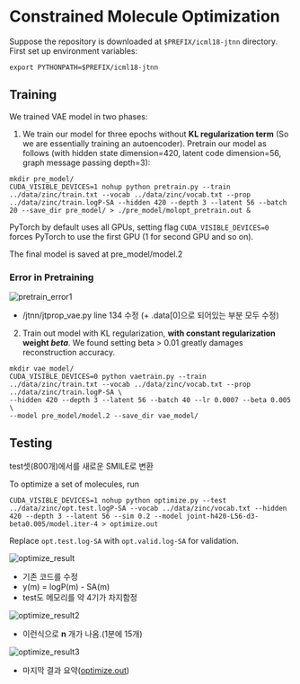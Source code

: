 # Constrained Molecule Optimization
Suppose the repository is downloaded at `$PREFIX/icml18-jtnn` directory. First set up environment variables:
```
export PYTHONPATH=$PREFIX/icml18-jtnn
```

## Training
We trained VAE model in two phases:
1. We train our model for three epochs without **KL regularization term** (So we are essentially training an autoencoder).
Pretrain our model as follows (with hidden state dimension=420, latent code dimension=56, graph message passing depth=3):
```
mkdir pre_model/
CUDA_VISIBLE_DEVICES=1 nohup python pretrain.py --train ../data/zinc/train.txt --vocab ../data/zinc/vocab.txt --prop ../data/zinc/train.logP-SA --hidden 420 --depth 3 --latent 56 --batch 20 --save_dir pre_model/ > ./pre_model/molopt_pretrain.out &

```
PyTorch by default uses all GPUs, setting flag `CUDA_VISIBLE_DEVICES=0` forces PyTorch to use the first GPU (1 for second GPU and so on).

The final model is saved at pre_model/model.2

### Error in Pretraining

![pretrain_error1](./error_img/pretrain_error1.png)

- /jtnn/jtprop_vae.py line 134 수정 (+ .data[0]으로 되어있는 부분 모두 수정)

2. Train out model with KL regularization, **with constant regularization weight $beta$**. 
We found setting beta > 0.01 greatly damages reconstruction accuracy.
```
mkdir vae_model/
CUDA_VISIBLE_DEVICES=0 python vaetrain.py --train ../data/zinc/train.txt --vocab ../data/zinc/vocab.txt --prop ../data/zinc/train.logP-SA \
--hidden 420 --depth 3 --latent 56 --batch 40 --lr 0.0007 --beta 0.005 \
--model pre_model/model.2 --save_dir vae_model/
```

## Testing

test셋(800개)에서를 새로운 SMILE로 변환 

To optimize a set of molecules, run
```
CUDA_VISIBLE_DEVICES=1 nohup python optimize.py --test ../data/zinc/opt.test.logP-SA --vocab ../data/zinc/vocab.txt --hidden 420 --depth 3 --latent 56 --sim 0.2 --model joint-h420-L56-d3-beta0.005/model.iter-4 > optimize.out
```
Replace `opt.test.log-SA` with `opt.valid.log-SA` for validation.

![optimize_result](./result_img/optimize_result.png)
- 기존 코드를 수정
- y(m) = logP(m) - SA(m)
- test도 메모리를 약 4기가 차지함정

![optimize_result2](./result_img/optimize_result2.png)

- 이런식으로 **n** 개가 나옴.(1분에 15개)

![optimize_result3](./result_img/optimize_result3.png)

- 마지막 결과 요약([optimize.out](optimize.out))
